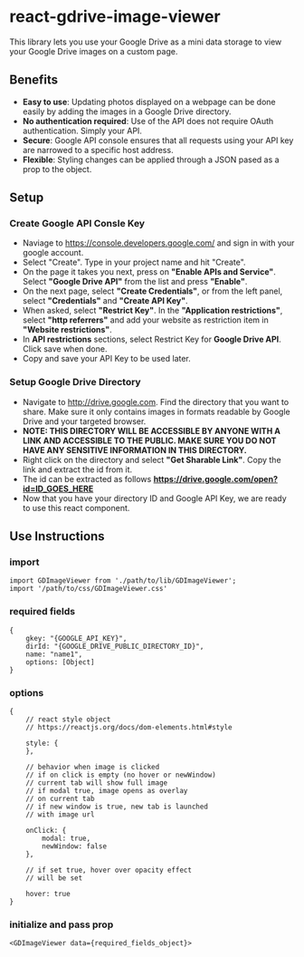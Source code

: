 # react-gdrive-image-viewer

This library lets you use your Google Drive as a mini data storage to view your Google Drive images on a custom page.

## Benefits
* **Easy to use**: Updating photos displayed on a webpage can be done easily by adding the images in a Google Drive directory.
* **No authentication required**: Use of the API does not require OAuth authentication. Simply your API.
* **Secure**: Google API console ensures that all requests using your API key are narrowed to a specific host address.
* **Flexible**: Styling changes can be applied through a JSON pased as a prop to the object.

## Setup

### Create Google API Consle Key

* Naviage to https://console.developers.google.com/ and sign in with your google account.
* Select "Create". Type in your project name and hit "Create".
* On the page it takes you next, press on **"Enable APIs and Service"**. Select **"Google Drive API"** from the list and press **"Enable"**.
* On the next page, select **"Create Credentials"**, or from the left panel, select **"Credentials"** and **"Create API Key"**. 
* When asked, select **"Restrict Key"**. In the **"Application restrictions"**, select **"http referrers"**  and add your website as restriction item in **"Website restrictions"**.
* In **API restrictions** sections, select Restrict Key for **Google Drive API**. Click save when done.
* Copy and save your API Key to be used later.

### Setup Google Drive Directory

* Navigate to http://drive.google.com. Find the directory that you want to share. Make sure it only contains images in formats readable by Google Drive and your targeted browser.
* **NOTE: THIS DIRECTORY WILL BE ACCESSIBLE BY ANYONE WITH A LINK AND ACCESSIBLE TO THE PUBLIC. MAKE SURE YOU DO NOT HAVE ANY SENSITIVE INFORMATION IN THIS DIRECTORY.**
* Right click on the directory and select **"Get Sharable Link"**. Copy the link and extract the id from it.
* The id can be extracted as follows **https://drive.google.com/open?id=ID_GOES_HERE**
* Now that you have your directory ID and Google API Key, we are ready to use this react component.

## Use Instructions

### import

```
import GDImageViewer from './path/to/lib/GDImageViewer';
import '/path/to/css/GDImageViewer.css'
```
### required fields
```
{
    gkey: "{GOOGLE_API_KEY}",
    dirId: "{GOOGLE_DRIVE_PUBLIC_DIRECTORY_ID}",
    name: "name1",
    options: [Object]
}
```

### options
```
{
    // react style object
    // https://reactjs.org/docs/dom-elements.html#style

    style: {
    },

    // behavior when image is clicked
    // if on click is empty (no hover or newWindow)
    // current tab will show full image
    // if modal true, image opens as overlay
    // on current tab
    // if new window is true, new tab is launched
    // with image url

    onClick: {
        modal: true,
        newWindow: false
    },
    
    // if set true, hover over opacity effect
    // will be set

    hover: true
}

```

### initialize and pass prop
```
<GDImageViewer data={required_fields_object}>
```
